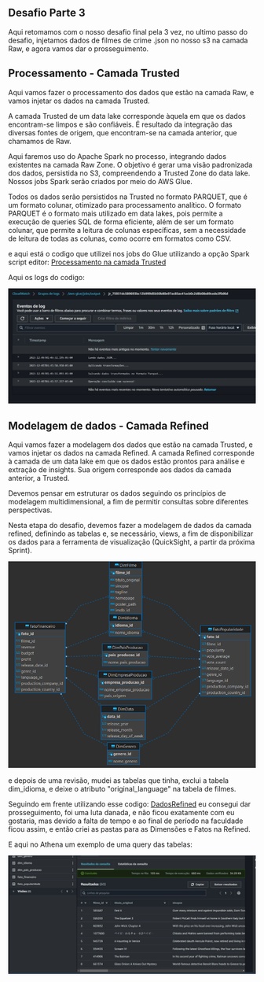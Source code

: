 
## Desafio Parte 3

Aqui retomamos com o nosso desafio final pela 3 vez, no ultimo passo do desafio, injetamos dados de filmes de crime .json no nosso s3 na camada Raw, e agora vamos dar o prosseguimento.

## Processamento -  Camada Trusted

Aqui vamos fazer o processamento dos dados que estão na camada Raw, e vamos injetar os dados na camada Trusted.

A camada Trusted de um data lake corresponde àquela em que os dados encontram-se limpos e são confiáveis. É resultado da integração das diversas fontes de origem, que encontram-se na camada anterior, que chamamos de Raw.

Aqui faremos uso do Apache Spark no processo, integrando dados existentes na camada Raw Zone. O objetivo é gerar uma visão padronizada dos dados, persistida no S3,  compreendendo a Trusted Zone do data lake.  Nossos jobs Spark serão criados por meio do AWS Glue.

Todos os dados serão persistidos na Trusted no formato PARQUET, que é um formato colunar, otimizado para processamento analítico.  O formato PARQUET é o formato mais utilizado em data lakes, pois permite a execução de queries SQL de forma eficiente, além de ser um formato colunar, que permite a leitura de colunas específicas, sem a necessidade de leitura de todas as colunas, como ocorre em formatos como CSV.

e aqui está o codigo que utilizei nos jobs do Glue utilizando a opção Spark script editor: [Processamento na camada Trusted](https://github.com/CarlosRyan07/Programa-Bolsas-CompassUOL/blob/main/Sprint_9/Desafio_Parte_3/processamentoTrusted.py)

Aqui os logs do codigo:

![Logs](https://github.com/CarlosRyan07/Programa-Bolsas-CompassUOL/blob/main/Sprint_9/Desafio_Parte_3/Evidencias/Logs_Processamento_Trusted.png)

## Modelagem de dados - Camada Refined

Aqui vamos fazer a modelagem dos dados que estão na camada Trusted, e vamos injetar os dados na camada Refined.
A camada Refined corresponde à camada de um data lake em que os dados estão prontos para análise e extração de insights. Sua origem corresponde aos dados da camada anterior, a Trusted.

Devemos pensar em estruturar os dados seguindo os princípios de modelagem multidimensional, a fim de permitir consultas sobre diferentes perspectivas.

Nesta etapa do desafio, devemos fazer a modelagem de dados da camada refined, definindo as tabelas e, se necessário, views, a fim de disponibilizar os dados para a ferramenta de visualização (QuickSight, a partir da próxima Sprint). 

![Modelagem](https://github.com/CarlosRyan07/Programa-Bolsas-CompassUOL/blob/main/Sprint_9/Desafio_Parte_3/Evidencias/ModelagemRefined.png)

e depois de uma revisão, mudei as tabelas que tinha, exclui a tabela dim_idioma, e deixe o atributo "original_language" na tabela de filmes.

Seguindo em frente utilizando esse codigo: [DadosRefined](https://github.com/CarlosRyan07/Programa-Bolsas-CompassUOL/blob/main/Sprint_9/Desafio_Parte_3/dadosRefined.py) eu consegui dar prosseguimento, foi uma luta danada, e não ficou exatamente com eu gostaria, mas devido a falta de tempo e ao final de período na faculdade ficou assim, e então criei as pastas para as Dimensões e Fatos na Refined.

E aqui no Athena um exemplo de uma query das tabelas:

![Dados no Athena](https://github.com/CarlosRyan07/Programa-Bolsas-CompassUOL/blob/main/Sprint_9/Desafio_Parte_3/Evidencias/Dados_no_Athena.png)